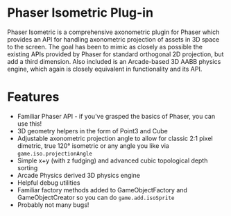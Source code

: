 Phaser Isometric Plug-in
=======================

Phaser Isometric is a comprehensive axonometric plugin for Phaser which provides an API for handling axonometric projection of assets in 3D space to the screen.
The goal has been to mimic as closely as possible the existing APIs provided by Phaser for standard orthogonal 2D projection, but add a third dimension.
Also included is an Arcade-based 3D AABB physics engine, which again is closely equivalent in functionality and its API.

Features
========

* Familiar Phaser API - if you've grasped the basics of Phaser, you can use this!
* 3D geometry helpers in the form of Point3 and Cube
* Adjustable axonometric projection angle to allow for classic 2:1 pixel dimetric, true 120° isometric or any angle you like via ```game.iso.projectionAngle```
* Simple x+y (with z fudging) and advanced cubic topological depth sorting
* Arcade Physics derived 3D physics engine
* Helpful debug utilities
* Familiar factory methods added to GameObjectFactory and GameObjectCreator so you can do ```game.add.isoSprite```
* Probably not many bugs!
